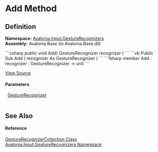 # Add Method




## Definition
**Namespace:** <a href="N_Avalonia_Input_GestureRecognizers">Avalonia.Input.GestureRecognizers</a>  
**Assembly:** Avalonia.Base (in Avalonia.Base.dll)

<Tabs groupId="api-code-preview">
<TabItem value="csharp" label="C#">
```csharp
public void Add(
	GestureRecognizer recognizer
)
```
</TabItem>
<TabItem value="vb" label="VB">
```vb
Public Sub Add ( 
	recognizer As GestureRecognizer
)
```
</TabItem>
<TabItem value="fsharp" label="F#">
```fsharp
member Add : 
        recognizer : GestureRecognizer -> unit 
```
</TabItem>
</Tabs>



<a href="https://github.com/AvaloniaUI/Avalonia/tree/master/src/Avalonia.Base/Input/GestureRecognizers/GestureRecognizerCollection.cs#L22" title="View the source code">View Source</a>



#### Parameters
<dl><dt>  <a href="T_Avalonia_Input_GestureRecognizers_GestureRecognizer">GestureRecognizer</a></dt><dd> </dd></dl>

## See Also


#### Reference
<a href="T_Avalonia_Input_GestureRecognizers_GestureRecognizerCollection">GestureRecognizerCollection Class</a>  
<a href="N_Avalonia_Input_GestureRecognizers">Avalonia.Input.GestureRecognizers Namespace</a>  

